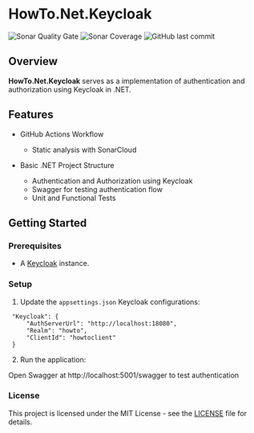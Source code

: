 # HowTo.Net.Keycloak

![Sonar Quality Gate](https://img.shields.io/sonar/quality_gate/gasbrieo_howto-dotnet-keycloak?server=https%3A%2F%2Fsonarcloud.io&style=for-the-badge)
![Sonar Coverage](https://img.shields.io/sonar/coverage/gasbrieo_howto-dotnet-keycloak?server=https%3A%2F%2Fsonarcloud.io&style=for-the-badge)
![GitHub last commit](https://img.shields.io/github/last-commit/gasbrieo/howto-dotnet-keycloak?style=for-the-badge)

## Overview

**HowTo.Net.Keycloak** serves as a implementation of authentication and authorization using Keycloak in .NET.

## Features

- GitHub Actions Workflow

  - Static analysis with SonarCloud

- Basic .NET Project Structure
  - Authentication and Authorization using Keycloak
  - Swagger for testing authentication flow
  - Unit and Functional Tests

## Getting Started

### Prerequisites

- A [Keycloak](https://www.keycloak.org) instance.

### Setup

1. Update the `appsettings.json` Keycloak configurations:

```
 "Keycloak": {
     "AuthServerUrl": "http://localhost:18080",
     "Realm": "howto",
     "ClientId": "howtoclient"
 }
```

2. Run the application:
   
Open Swagger at http://localhost:5001/swagger to test authentication

### License

This project is licensed under the MIT License - see the [LICENSE](LICENSE) file for details.
